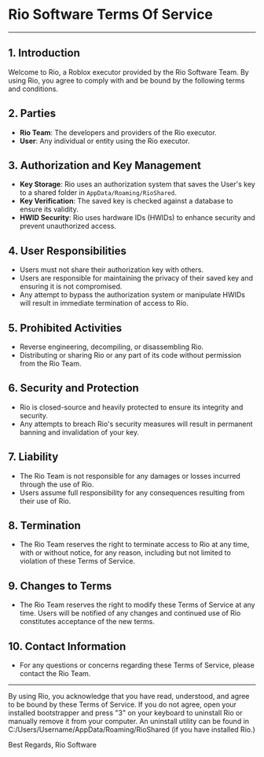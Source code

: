 # Rio Software Terms Of Service

---

## 1. Introduction

Welcome to Rio, a Roblox executor provided by the Rio Software Team. By using Rio, you agree to comply with and be bound by the following terms and conditions.

## 2. Parties

- **Rio Team**: The developers and providers of the Rio executor.
- **User**: Any individual or entity using the Rio executor.

## 3. Authorization and Key Management

- **Key Storage**: Rio uses an authorization system that saves the User's key to a shared folder in `AppData/Roaming/RioShared`.
- **Key Verification**: The saved key is checked against a database to ensure its validity.
- **HWID Security**: Rio uses hardware IDs (HWIDs) to enhance security and prevent unauthorized access.

## 4. User Responsibilities

- Users must not share their authorization key with others.
- Users are responsible for maintaining the privacy of their saved key and ensuring it is not compromised.
- Any attempt to bypass the authorization system or manipulate HWIDs will result in immediate termination of access to Rio.

## 5. Prohibited Activities

- Reverse engineering, decompiling, or disassembling Rio.
- Distributing or sharing Rio or any part of its code without permission from the Rio Team.

## 6. Security and Protection

- Rio is closed-source and heavily protected to ensure its integrity and security.
- Any attempts to breach Rio's security measures will result in permanent banning and invalidation of your key.

## 7. Liability

- The Rio Team is not responsible for any damages or losses incurred through the use of Rio.
- Users assume full responsibility for any consequences resulting from their use of Rio.

## 8. Termination

- The Rio Team reserves the right to terminate access to Rio at any time, with or without notice, for any reason, including but not limited to violation of these Terms of Service.

## 9. Changes to Terms

- The Rio Team reserves the right to modify these Terms of Service at any time. Users will be notified of any changes and continued use of Rio constitutes acceptance of the new terms.

## 10. Contact Information

- For any questions or concerns regarding these Terms of Service, please contact the Rio Team.

---

By using Rio, you acknowledge that you have read, understood, and agree to be bound by these Terms of Service. 
If you do not agree, open your installed bootstrapper and press "3" on your keyboard to uninstall Rio or manually remove it from your computer. 
An uninstall utility can be found in C:/Users/Username/AppData/Roaming/RioShared (if you have installed Rio.)

Best Regards, 
Rio Software
